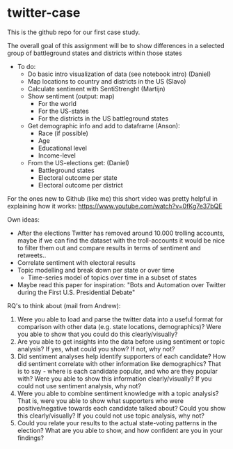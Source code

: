 # twitter-case

This is the github repo for our first case study.

The overall goal of this assignment will be to show differences in a selected group of battleground states and districts within those states

- To do:
  - Do basic intro visualization of data (see notebook intro) (Daniel)
  - Map locations to country and districts in the US (Slavo)
  - Calculate sentiment with SentiStrenght (Martijn)
  - Show sentiment (output: map)
     - For the world
     - For the US-states
     - For the districts in the US battleground states
  - Get demographic info and add to dataframe (Anson):
    - Race (if possible)
    - Age
    - Educational level
    - Income-level
  - From the US-elections get: (Daniel)
    - Battleground states
    - Electoral outcome per state
    - Electoral outcome per district

For the ones new to Github (like me) this short video was pretty helpful in explaining how it works: https://www.youtube.com/watch?v=0fKg7e37bQE

Own ideas:
- After the elections Twitter has removed around 10.000 trolling accounts, maybe if we can find the dataset with the troll-accounts it would be nice to filter them out and compare results in terms of sentiment and retweets..
- Correlate sentiment with electoral results
- Topic modelling and break down per state or over time
  - Time-series model of topics over time in a subset of states
- Maybe read this paper for inspiration: "Bots and Automation over Twitter during the First U.S. Presidential Debate"

RQ's to think about (mail from Andrew): 

  1. Were you able to load and parse the twitter data into a useful format for comparison with other data (e.g. state locations, demographics)? Were you able to show that you could do this clearly/visually? 
  2. Are you able to get insights into the data before using sentiment or topic analysis? If yes, what could you show? If not, why not?  
  3. Did sentiment analyses help identify supporters of each candidate? How did sentiment correlate with other information like demographics? That is to say - where is each candidate popular, and who are they popular with?  Were you able to show this information clearly/visually? If you could not use sentiment analysis, why not?  
  4. Were you able to combine sentiment knowledge with a topic analysis?  That is, were you able to show what supporters who were positive/negative towards each candidate talked about? Could you show this clearly/visually? If you could not use topic analysis, why not? 
  5. Could you relate your results to the actual state-voting patterns in the election? What are you able to show, and how confident are you in your findings?


